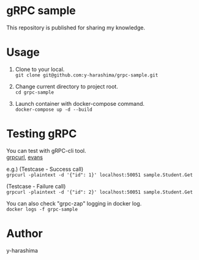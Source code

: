 # gRPC sample  
  
This repository is published for sharing my knowledge.  
  
# Usage  
  
1. Clone to your local.  
`git clone git@github.com:y-harashima/grpc-sample.git`  
  
2. Change current directory to project root.  
`cd grpc-sample`  
  
3. Launch container with docker-compose command.  
`docker-compose up -d --build`  

# Testing gRPC

You can test with gRPC-cli tool.  
[grpcurl](https://github.com/fullstorydev/grpcurl), [evans](https://github.com/ktr0731/evans)  
  
e.g.) (Testcase - Success call)  
`grpcurl -plaintext -d '{"id": 1}' localhost:50051 sample.Student.Get`

(Testcase - Failure call)  
`grpcurl -plaintext -d '{"id": 2}' localhost:50051 sample.Student.Get`

You can also check "grpc-zap" logging in docker log.  
`docker logs -f grpc-sample`  

# Author  

y-harashima